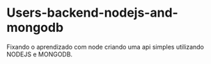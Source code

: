 # Users-backend-nodejs-and-mongodb
Fixando o aprendizado com node criando uma api simples utilizando NODEJS e MONGODB.
